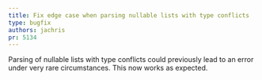 ```yaml
---
title: Fix edge case when parsing nullable lists with type conflicts
type: bugfix
authors: jachris
pr: 5134
---
```


Parsing of nullable lists with type conflicts could previously lead to an error
under very rare circumstances. This now works as expected.
